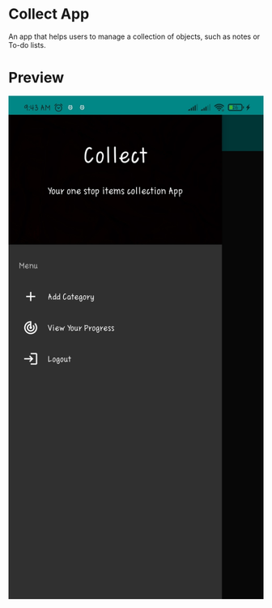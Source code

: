 # Collect App

An app that helps users to manage a collection of objects, such as notes or To-do lists.

# Preview

<img src="https://github.com/WilliamWTC/Android-Collect/blob/master/Collect_app_home.jpg" title="preview" alt="preview">

